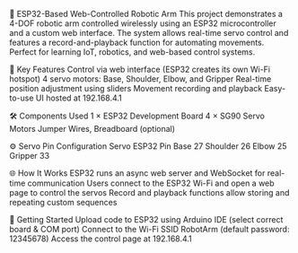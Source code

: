 🤖 ESP32-Based Web-Controlled Robotic Arm
This project demonstrates a 4-DOF robotic arm controlled wirelessly using an ESP32 microcontroller and a custom web interface. The system allows real-time servo control and features a record-and-playback function for automating movements. Perfect for learning IoT, robotics, and web-based control systems.

🧩 Key Features
Control via web interface (ESP32 creates its own Wi-Fi hotspot)
4 servo motors: Base, Shoulder, Elbow, and Gripper
Real-time position adjustment using sliders
Movement recording and playback
Easy-to-use UI hosted at 192.168.4.1

🛠️ Components Used
1 × ESP32 Development Board
4 × SG90 Servo Motors
Jumper Wires, Breadboard (optional)

⚙️ Servo Pin Configuration
Servo	ESP32 Pin
Base	27
Shoulder	26
Elbow	25
Gripper	33

🌐 How It Works
ESP32 runs an async web server and WebSocket for real-time communication
Users connect to the ESP32 Wi-Fi and open a web page to control the servos
Record and playback functions allow storing and repeating custom sequences

🧪 Getting Started
Upload code to ESP32 using Arduino IDE (select correct board & COM port)
Connect to the Wi-Fi SSID RobotArm (default password: 12345678)
Access the control page at 192.168.4.1
